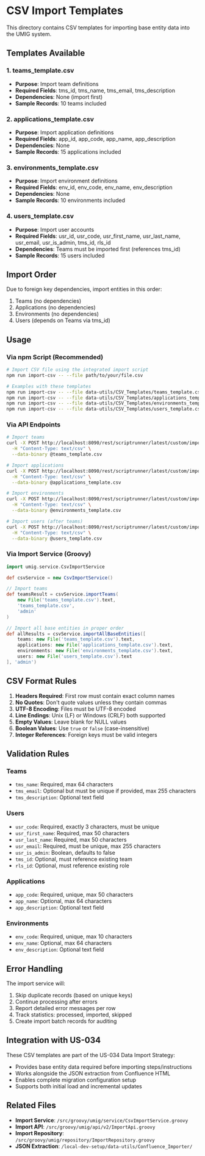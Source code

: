 # CSV Import Templates

This directory contains CSV templates for importing base entity data into the UMIG system.

## Templates Available

### 1. teams_template.csv

- **Purpose**: Import team definitions
- **Required Fields**: tms_id, tms_name, tms_email, tms_description
- **Dependencies**: None (import first)
- **Sample Records**: 10 teams included

### 2. applications_template.csv

- **Purpose**: Import application definitions
- **Required Fields**: app_id, app_code, app_name, app_description
- **Dependencies**: None
- **Sample Records**: 15 applications included

### 3. environments_template.csv

- **Purpose**: Import environment definitions
- **Required Fields**: env_id, env_code, env_name, env_description
- **Dependencies**: None
- **Sample Records**: 10 environments included

### 4. users_template.csv

- **Purpose**: Import user accounts
- **Required Fields**: usr_id, usr_code, usr_first_name, usr_last_name, usr_email, usr_is_admin, tms_id, rls_id
- **Dependencies**: Teams must be imported first (references tms_id)
- **Sample Records**: 15 users included

## Import Order

Due to foreign key dependencies, import entities in this order:

1. Teams (no dependencies)
2. Applications (no dependencies)
3. Environments (no dependencies)
4. Users (depends on Teams via tms_id)

## Usage

### Via npm Script (Recommended)

```bash
# Import CSV file using the integrated import script
npm run import-csv -- --file path/to/your/file.csv

# Examples with these templates
npm run import-csv -- --file data-utils/CSV_Templates/teams_template.csv
npm run import-csv -- --file data-utils/CSV_Templates/applications_template.csv
npm run import-csv -- --file data-utils/CSV_Templates/environments_template.csv
npm run import-csv -- --file data-utils/CSV_Templates/users_template.csv
```

### Via API Endpoints

```bash
# Import teams
curl -X POST http://localhost:8090/rest/scriptrunner/latest/custom/import/csv/teams \
  -H "Content-Type: text/csv" \
  --data-binary @teams_template.csv

# Import applications
curl -X POST http://localhost:8090/rest/scriptrunner/latest/custom/import/csv/applications \
  -H "Content-Type: text/csv" \
  --data-binary @applications_template.csv

# Import environments
curl -X POST http://localhost:8090/rest/scriptrunner/latest/custom/import/csv/environments \
  -H "Content-Type: text/csv" \
  --data-binary @environments_template.csv

# Import users (after teams)
curl -X POST http://localhost:8090/rest/scriptrunner/latest/custom/import/csv/users \
  -H "Content-Type: text/csv" \
  --data-binary @users_template.csv
```

### Via Import Service (Groovy)

```groovy
import umig.service.CsvImportService

def csvService = new CsvImportService()

// Import teams
def teamsResult = csvService.importTeams(
    new File('teams_template.csv').text,
    'teams_template.csv',
    'admin'
)

// Import all base entities in proper order
def allResults = csvService.importAllBaseEntities([
    teams: new File('teams_template.csv').text,
    applications: new File('applications_template.csv').text,
    environments: new File('environments_template.csv').text,
    users: new File('users_template.csv').text
], 'admin')
```

## CSV Format Rules

1. **Headers Required**: First row must contain exact column names
2. **No Quotes**: Don't quote values unless they contain commas
3. **UTF-8 Encoding**: Files must be UTF-8 encoded
4. **Line Endings**: Unix (LF) or Windows (CRLF) both supported
5. **Empty Values**: Leave blank for NULL values
6. **Boolean Values**: Use `true` or `false` (case-insensitive)
7. **Integer References**: Foreign keys must be valid integers

## Validation Rules

### Teams

- `tms_name`: Required, max 64 characters
- `tms_email`: Optional but must be unique if provided, max 255 characters
- `tms_description`: Optional text field

### Users

- `usr_code`: Required, exactly 3 characters, must be unique
- `usr_first_name`: Required, max 50 characters
- `usr_last_name`: Required, max 50 characters
- `usr_email`: Required, must be unique, max 255 characters
- `usr_is_admin`: Boolean, defaults to false
- `tms_id`: Optional, must reference existing team
- `rls_id`: Optional, must reference existing role

### Applications

- `app_code`: Required, unique, max 50 characters
- `app_name`: Optional, max 64 characters
- `app_description`: Optional text field

### Environments

- `env_code`: Required, unique, max 10 characters
- `env_name`: Optional, max 64 characters
- `env_description`: Optional text field

## Error Handling

The import service will:

1. Skip duplicate records (based on unique keys)
2. Continue processing after errors
3. Report detailed error messages per row
4. Track statistics: processed, imported, skipped
5. Create import batch records for auditing

## Integration with US-034

These CSV templates are part of the US-034 Data Import Strategy:

- Provides base entity data required before importing steps/instructions
- Works alongside the JSON extraction from Confluence HTML
- Enables complete migration configuration setup
- Supports both initial load and incremental updates

## Related Files

- **Import Service**: `/src/groovy/umig/service/CsvImportService.groovy`
- **Import API**: `/src/groovy/umig/api/v2/ImportApi.groovy`
- **Import Repository**: `/src/groovy/umig/repository/ImportRepository.groovy`
- **JSON Extraction**: `/local-dev-setup/data-utils/Confluence_Importer/`
